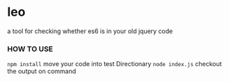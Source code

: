 # leo
a tool for checking whether es6 is in your old jquery code 

### HOW TO USE
`` npm install ``
move your code into test Directionary
`` node index.js ``
checkout the output on command

